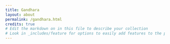 ```yaml
---
title: Gandhara
layout: about
permalink: /gandhara.html
credits: true
# Edit the markdown on in this file to describe your collection
# Look in _includes/feature for options to easily add features to the page
---
```

